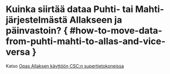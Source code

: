 # Kuinka siirtää dataa Puhti- tai Mahti-järjestelmästä Allakseen ja päinvastoin? { #how-to-move-data-from-puhti-mahti-to-allas-and-vice-versa }

Katso [Opas Allaksen käyttöön CSC:n supertietokoneissa](../../data/Allas/allas-hpc.md)